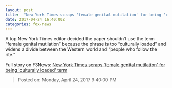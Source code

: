```yaml
---
layout: post
title:  "New York Times scraps 'female genital mutilation' for being 'culturally loaded' term"
date: 2017-04-24 16:40:00Z
categories: fox-news
---
```


A top New York Times editor decided the paper shouldn’t use the term “female genital mutilation” because the phrase is too “culturally loaded” and widens a divide between the Western world and “people who follow the rite.”


Full story on F3News: [New York Times scraps 'female genital mutilation' for being 'culturally loaded' term](http://www.f3nws.com/n/BYvHUC)

> Posted on: Monday, April 24, 2017 9:40:00 PM

